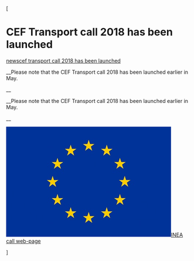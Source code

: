 [

# CEF Transport call 2018 has been launched

<a href="/news" style="text-transform:lowercase;">News</a><a href="/news/cef_transport_call_2018_has_been_launched" style="text-transform:lowercase;">CEF Transport call 2018 has been launched</a>  
  


__Please note that the CEF Transport call 2018 has been launched earlier in May.  
  
__

__Please note that the CEF Transport call 2018 has been launched earlier in May.  
  
__  
  
![](docs/Image/659/thumb_450x-_flag_yellow_low.jpg)<a href="https://ec.europa.eu/inea/en/connecting-europe-facility/cef-transport/apply-funding/2018-cef-transport-call-proposals" target="_blank">INEA call web-page</a>  
  
  
  
  
]